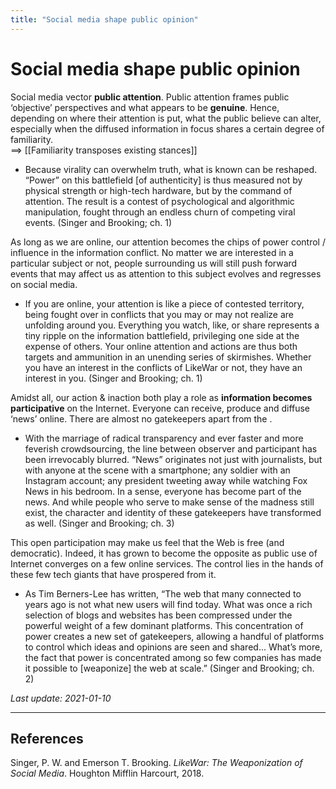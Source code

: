 ```yaml
---
title: "Social media shape public opinion"
---
```


# Social media shape public opinion

Social media vector **public attention**. Public attention frames public ‘objective’ perspectives and what appears to be **genuine**. Hence, depending on where their attention is put, what the public believe can alter, especially when the diffused information in focus shares a certain degree of familiarity.  
==> [[Familiarity transposes existing stances]]

- Because virality can overwhelm truth, what is known can be reshaped. “Power” on this battlefield [of authenticity] is thus measured not by physical strength or high-tech hardware, but by the command of attention. The result is a contest of psychological and algorithmic manipulation, fought through an endless churn of competing viral events. (Singer and Brooking; ch. 1)

As long as we are online, our attention becomes the chips of power control / influence in the information conflict. No matter we are interested in a particular subject or not, people surrounding us will still push forward events that may affect us as attention to this subject evolves and regresses on social media.

- If you are online, your attention is like a piece of contested territory, being fought over in conflicts that you may or may not realize are unfolding around you. Everything you watch, like, or share represents a tiny ripple on the information battlefield, privileging one side at the expense of others. Your online attention and actions are thus both targets and ammunition in an unending series of skirmishes. Whether you have an interest in the conflicts of LikeWar or not, they have an interest in you. (Singer and Brooking; ch. 1)

Amidst all, our action & inaction both play a role as **information becomes participative** on the Internet. Everyone can receive, produce and diffuse ‘news’ online. There are almost no gatekeepers apart from the .

- With the marriage of radical transparency and ever faster and more feverish crowdsourcing, the line between observer and participant has been irrevocably blurred. “News” originates not just with journalists, but with anyone at the scene with a smartphone; any soldier with an Instagram account; any president tweeting away while watching Fox News in his bedroom. In a sense, everyone has become part of the news. And while people who serve to make sense of the madness still exist, the character and identity of these gatekeepers have transformed as well. (Singer and Brooking; ch. 3)

This open participation may make us feel that the Web is free (and democratic). Indeed, it has grown to become the opposite as public use of Internet converges on a few online services. The control lies in the hands of these few tech giants that have prospered from it.

- As Tim Berners-Lee has written, “The web that many connected to years ago is not what new users will find today. What was once a rich selection of blogs and websites has been compressed under the powerful weight of a few dominant platforms. This concentration of power creates a new set of gatekeepers, allowing a handful of platforms to control which ideas and opinions are seen and shared... What’s more, the fact that power is concentrated among so few companies has made it possible to [weaponize] the web at scale.” (Singer and Brooking; ch. 2)

*Last update: 2021-01-10*

* * *

## References

Singer, P. W. and Emerson T. Brooking. _LikeWar: The Weaponization of Social Media_. Houghton Mifflin Harcourt, 2018.